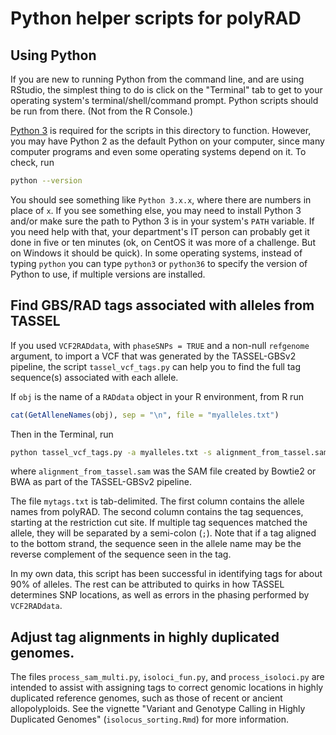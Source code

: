 # Python helper scripts for polyRAD

## Using Python

If you are new to running Python from the command line, and are using RStudio,
the simplest thing to do is click on the "Terminal" tab to get to your
operating system's terminal/shell/command prompt.  Python scripts
should be run from there.  (Not from the R Console.)

[Python 3](https://www.python.org/) is required for the scripts in this
directory to function.  However, you may have Python 2 as the default Python on
your computer, since many computer programs and even some operating systems
depend on it.  To check, run

``` bash
python --version
```

You should see something like `Python 3.x.x`, where there are numbers in
place of `x`.  If you see something else, you may need to install Python 3
and/or make sure the path to Python 3 is in your system's `PATH` variable.
If you need help with that, your department's IT person can probably get it
done in five or ten minutes (ok, on CentOS it was more of a challenge.  But
on Windows it should be quick).  In some operating systems, instead of typing
`python` you can type `python3` or `python36` to specify the version of
Python to use, if multiple versions are installed.

## Find GBS/RAD tags associated with alleles from TASSEL

If you used `VCF2RADdata`, with `phaseSNPs = TRUE` and a non-null `refgenome`
argument, to import a VCF that was generated by the TASSEL-GBSv2 pipeline,
the script `tassel_vcf_tags.py` can help you to find the full tag sequence(s)
associated with each allele.

If `obj` is the name of a `RADdata` object in your R environment, from R
run

``` R
cat(GetAlleneNames(obj), sep = "\n", file = "myalleles.txt")
```

Then in the Terminal, run

``` bash
python tassel_vcf_tags.py -a myalleles.txt -s alignment_from_tassel.sam -o mytags.txt
```

where `alignment_from_tassel.sam` was the SAM file created by Bowtie2 or BWA
as part of the TASSEL-GBSv2 pipeline.

The file `mytags.txt` is tab-delimited.  The first column contains the allele
names from polyRAD.  The second column contains the tag sequences, starting at
the restriction cut site.  If multiple tag sequences matched the allele, they
will be separated by a semi-colon (`;`).  Note that if a tag aligned to the
bottom strand, the sequence seen in the allele name may be the reverse
complement of the sequence seen in the tag.

In my own data, this script has been successful in identifying tags for about
90% of alleles.  The rest can be attributed to quirks in how TASSEL determines
SNP locations, as well as errors in the phasing performed by `VCF2RADdata`.

## Adjust tag alignments in highly duplicated genomes.

The files `process_sam_multi.py`, `isoloci_fun.py`, and `process_isoloci.py` are
intended to assist with assigning tags to correct genomic locations in highly
duplicated reference genomes, such as those of recent or ancient allopolyploids.
See the vignette "Variant and Genotype Calling in Highly Duplicated Genomes"
(`isolocus_sorting.Rmd`) for more information.
